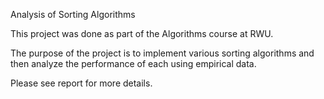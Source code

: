 Analysis of Sorting Algorithms

This project was done as part of the Algorithms course at RWU.

The purpose of the project is to implement various sorting algorithms and then analyze the performance of each using empirical data.

Please see report for more details.
